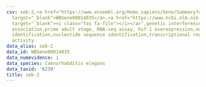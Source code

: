 ```yaml
---
csv: seb-2,<a href="https://www.ensembl.org/Homo_sapiens/Gene/Summary?db=core;g=WBGene00014035"
  target="_blank">WBGene00014035</a>,<a href="https://www.ncbi.nlm.nih.gov/pubmed/30894454"
  target="_blank"><i class="fas fa-file"></i></a>",genetic interference,functional
  association,prime adult stage, RNA-seq assay, hsf-1 overexpression,nucleotide sequence
  identification,nucleotide sequence identification,transcriptional regulation,up-regulates
  activity
data_alias: seb-2
data_id: WBGene00014035
data_numevidence: 1
data_species: Caenorhabditis elegans
data_taxid: '6239'
title: seb-2
---
```

